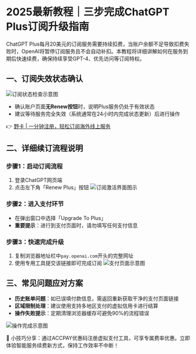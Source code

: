 # 2025最新教程｜三步完成ChatGPT Plus订阅升级指南

ChatGPT Plus每月20美元的订阅服务需要持续扣费，当账户余额不足导致扣费失败时，OpenAI将暂停订阅服务且不会自动补扣。本教程将详细讲解如何在服务到期后快速续费，确保持续享受GPT-4、优先访问等订阅特权。

## 一、订阅失效状态确认
![订阅状态检查示意图](https://bbtdd.com/wp-content/uploads/img/683247994336056.webp)
- 确认账户页面**无Renew按钮**时，说明Plus服务仍处于有效状态
- 建议等待服务完全失效（系统通常在24小时内完成状态更新）后进行操作

👉 [野卡 | 一分钟注册，轻松订阅海外线上服务](https://bbtdd.com/yeka)

## 二、详细续订流程说明

### 步骤1：启动订阅流程
1. 登录ChatGPT网页端
2. 点击左下角「Renew Plus」按钮
![订阅激活界面图示](https://bbtdd.com/wp-content/uploads/img/1219198770192.webp)

### 步骤2：进入支付环节
- 在弹出窗口中选择「Upgrade To Plus」
- **重要提示**：进行到支付页面时，请勿填写任何支付信息

### 步骤3：快速完成升级
1. 复制浏览器地址栏中`pay.openai.com`开头的完整网址
2. 使用专用工具提交该链接即可完成订阅
![支付页面示意图](https://bbtdd.com/wp-content/uploads/img/58599573720013.webp)

## 三、常见问题应对方案
- **历史账单问题**：如已误填付款信息，需返回重新获取干净的支付页面链接
- **区域限制处理**：建议使用支持多地区支付的虚拟信用卡进行结算
- **操作失败提示**：定期清理浏览器缓存可避免90%的流程错误

![操作完成示意图](https://bbtdd.com/wp-content/uploads/img/747782648.webp)

🔔 小技巧分享：通过ACCPAY优惠码注册虚拟支付工具，可享专属费率优惠。立即体验智能服务续费新方式，保持工作效率不中断！